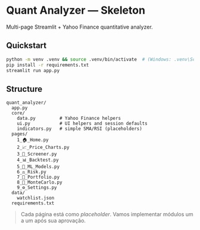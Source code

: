 # Quant Analyzer — Skeleton

Multi-page Streamlit + Yahoo Finance quantitative analyzer.

## Quickstart
```bash
python -m venv .venv && source .venv/bin/activate  # (Windows: .venv\Scripts\activate)
pip install -r requirements.txt
streamlit run app.py
```

## Structure
```
quant_analyzer/
  app.py
  core/
    data.py         # Yahoo Finance helpers
    ui.py           # UI helpers and session defaults
    indicators.py   # simple SMA/RSI (placeholders)
  pages/
    1_🏠_Home.py
    2_📈_Price_Charts.py
    3_🔎_Screener.py
    4_📊_Backtest.py
    5_🧠_ML_Models.py
    6_⚖️_Risk.py
    7_🧺_Portfolio.py
    8_🎲_MonteCarlo.py
    9_⚙️_Settings.py
  data/
    watchlist.json
  requirements.txt
```

> Cada página está como *placeholder*. Vamos implementar módulos um a um após sua aprovação.
